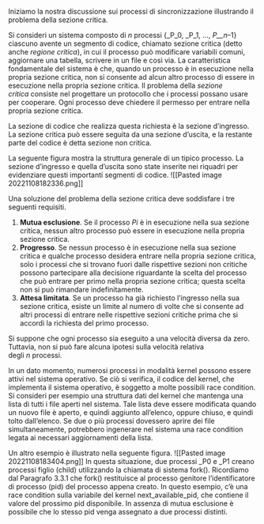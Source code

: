 Iniziamo la nostra discussione sui processi di sincronizzazione illustrando il problema della sezione critica.

Si consideri un sistema composto di _n_ processi {_P_0, _P_1, …, _P__n_–1} ciascuno avente un segmento di codice, chiamato sezione critica (detto anche _regione critica_), in cui il processo può modificare variabili comuni, aggiornare una tabella, scrivere in un file e così via.
La caratteristica fondamentale del sistema è che, quando un processo è in esecuzione nella propria sezione critica, non si consente ad alcun altro processo di essere in esecuzione nella propria sezione critica. Il problema della _sezione critica_ consiste nel progettare un protocollo che i processi possano usare per cooperare.
Ogni processo deve chiedere il permesso per entrare nella propria sezione critica.

La sezione di codice che realizza questa richiesta è la sezione d’ingresso.
La sezione critica può essere seguita da una sezione d’uscita, e la restante parte del codice è detta sezione non critica. 

La seguente figura mostra la struttura generale di un tipico processo. 
La sezione d’ingresso e quella d’uscita sono state inserite nei riquadri per evidenziare questi importanti segmenti di codice.
![[Pasted image 20221108182336.png]]

Una soluzione del problema della sezione critica deve soddisfare i tre seguenti requisiti.
1.  **Mutua esclusione**. Se il processo _Pi_ è in esecuzione nella sua sezione critica, nessun altro processo può essere in esecuzione nella propria sezione critica.
2.  **Progresso**. Se nessun processo è in esecuzione nella sua sezione critica e qualche processo desidera entrare nella propria sezione critica, solo i processi che si trovano fuori dalle rispettive sezioni non critiche possono partecipare alla decisione riguardante la scelta del processo che può entrare per primo nella propria sezione critica; questa scelta non si può rimandare indefinitamente.
3.  **Attesa limitata**. Se un processo ha già richiesto l’ingresso nella sua sezione critica, esiste un limite al numero di volte che si consente ad altri processi di entrare nelle rispettive sezioni critiche prima che si accordi la richiesta del primo processo.

Si suppone che ogni processo sia eseguito a una velocità diversa da zero. Tuttavia, non si può fare alcuna ipotesi sulla velocità relativa degli _n_ processi.

In un dato momento, numerosi processi in modalità kernel possono essere attivi nel sistema operativo. Se ciò si verifica, il codice del kernel, che implementa il sistema operativo, è soggetto a molte possibili race condition. Si consideri per esempio una struttura dati del kernel che mantenga una lista di tutti i file aperti nel sistema. Tale lista deve essere modificata quando un nuovo file è aperto, e quindi aggiunto all’elenco, oppure chiuso, e quindi tolto dall’elenco. Se due o più processi dovessero aprire dei file simultaneamente, potrebbero ingenerare nel sistema una race condition legata ai necessari aggiornamenti della lista.

Un altro esempio è illustrato nella seguente figura.
![[Pasted image 20221108183404.png]]
In questa situazione, due processi _P0 e _P1 creano processi figlio (child) utilizzando la chiamata di sistema fork(). Ricordiamo dal Paragrafo 3.3.1 che fork() restituisce al processo genitore l’identificatore di processo (pid) del processo appena creato. In questo esempio, c’è una race condition sulla variabile del kernel next_available_pid, che contiene il valore del prossimo pid disponibile. In assenza di mutua esclusione è possibile che lo stesso pid venga assegnato a due processi distinti.
